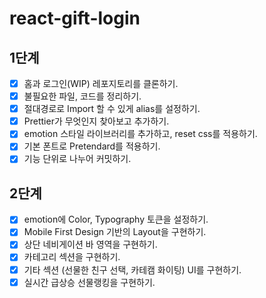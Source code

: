 # react-gift-login

## 1단계

- [x] 홈과 로그인(WIP) 레포지토리를 클론하기.
- [x] 불필요한 파일, 코드를 정리하기.
- [x] 절대경로로 Import 할 수 있게 alias를 설정하기.
- [x] Prettier가 무엇인지 찾아보고 추가하기.
- [x] emotion 스타일 라이브러리를 추가하고, reset css를 적용하기.
- [x] 기본 폰트로 Pretendard를 적용하기.
- [x] 기능 단위로 나누어 커밋하기.

## 2단계

- [x] emotion에 Color, Typography 토큰을 설정하기.
- [x] Mobile First Design 기반의 Layout을 구현하기.
- [x] 상단 네비게이션 바 영역을 구현하기.
- [x] 카테고리 섹션을 구현하기.
- [x] 기타 섹션 (선물한 친구 선택, 카테캠 화이팅) UI를 구현하기.
- [x] 실시간 급상승 선물랭킹을 구현하기.